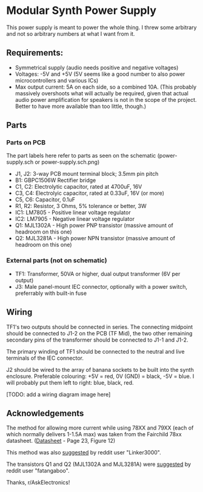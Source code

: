 # Modular Synth Power Supply

This power supply is meant to power the whole thing. I threw some arbitrary and not so arbitrary numbers at what I want from it.

## Requirements:

- Symmetrical supply (audio needs positive and negative voltages)
- Voltages: -5V and +5V (5V seems like a good number to also power microcontrollers and various ICs)
- Max output current: 5A on each side, so a combined 10A. (This probably massively overshoots what will actually be required, given that actual audio power amplification for speakers is not in the scope of the project. Better to have more available than too little, though.)

## Parts

### Parts on PCB

The part labels here refer to parts as seen on the schematic (power-supply.sch or power-supply.sch.png)

- J1, J2: 3-way PCB mount terminal block; 3.5mm pin pitch
- B1: GBPC1506W Rectifier bridge
- C1, C2: Electrolytic capacitor, rated at 4700uF, 16V
- C3, C4: Electrolyic capacitor, rated at 0.33uF, 16V (or more)
- C5, C6: Capacitor, 0.1uF
- R1, R2: Resistor, 3 Ohms, 5% tolerance or better, 3W
- IC1: LM7805 - Positive linear voltage regulator
- IC2: LM7905 - Negative linear voltage regulator
- Q1: MJL1302A - High power PNP transistor (massive amount of headroom on this one)
- Q2: MJL3281A - High power NPN transistor (massive amount of headroom on this one)

### External parts (not on schematic)

- TF1: Transformer, 50VA or higher, dual output transformer (6V per output)
- J3: Male panel-mount IEC connector, optionally with a power switch, preferrably with built-in fuse

## Wiring

TF1's two outputs should be connected in series. The connecting midpoint should be connected to J1-2 on the PCB (TF Mid), the two other remaining secondary pins of the transformer should be connected to J1-1 and J1-2.

The primary winding of TF1 should be connected to the neutral and live terminals of the IEC connector.

J2 should be wired to the array of banana sockets to be built into the synth enclosure. Preferable colouring: +5V = red, 0V (GND) = black, -5V = blue. I will probably put them left to right: blue, black, red.

[TODO: add a wiring diagram image here]

## Acknowledgements

The method for allowing more current while using 78XX and 79XX (each of which normally delivers 1-1.5A max) was taken from the Fairchild 78xx datasheet. ([Datasheet](http://pdf.datasheetcatalog.com/datasheets/228/390068_DS.pdf) - Page 23, Figure 12)

This method was also [suggested](https://www.reddit.com/r/AskElectronics/comments/3ef350/is_there_a_negative_equivalent_of_the_lm338/ctecdds) by reddit user "Linker3000".

The transistors Q1 and Q2 (MJL1302A and MJL3281A) were [suggested](https://www.reddit.com/r/AskElectronics/comments/3ef350/is_there_a_negative_equivalent_of_the_lm338/ctei40j) by reddit user "fatangaboo".

Thanks, r/AskElectronics!
